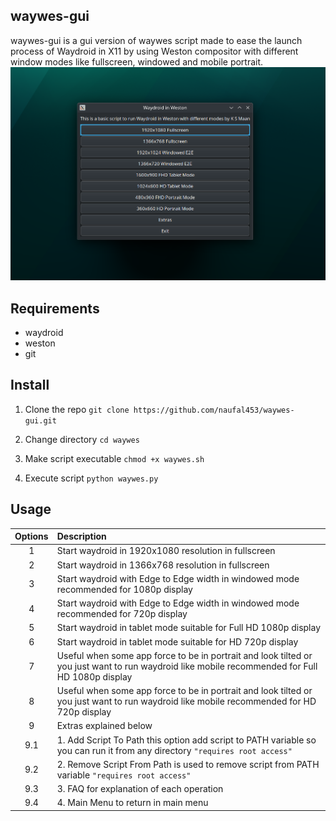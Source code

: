 ## waywes-gui
waywes-gui is a gui version of waywes script made to ease the launch process of Waydroid in X11 by using Weston compositor with different window modes like fullscreen, windowed and mobile portrait.
<img src="https://github.com/naufal453/waywes-gui/blob/main/gui.png">

## Requirements
- waydroid
- weston
- git

## Install 

1. Clone the repo
```git clone https://github.com/naufal453/waywes-gui.git```

2. Change directory ```cd waywes```

3. Make script executable ```chmod +x waywes.sh```

4. Execute script ```python waywes.py```

## Usage

| Options | Description |
| :---: | :--- |
| 1 | Start waydroid in 1920x1080 resolution in fullscreen |
| 2 | Start waydroid in 1366x768 resolution in fullscreen |
| 3 | Start waydroid with Edge to Edge width in windowed mode recommended for 1080p display |
| 4 | Start waydroid with Edge to Edge width in windowed mode recommended for 720p display|
| 5 | Start waydroid in tablet mode suitable for Full HD 1080p display |
| 6 | Start waydroid in tablet mode suitable for HD 720p display |
| 7 | Useful when some app force to be in portrait and look tilted or you just want to run waydroid like mobile recommended for Full HD 1080p display |
| 8 | Useful when some app force to be in portrait and look tilted or you just want to run waydroid like mobile recommended for HD 720p display |
| 9 | Extras explained below
| 9.1 | 1. Add Script To Path this option add script to PATH variable so you can run it from any directory ```"requires root access"``` |
| 9.2 | 2. Remove Script From Path is used to remove script from PATH variable ```"requires root access"``` |
| 9.3 | 3. FAQ for explanation of each operation | 
| 9.4 | 4. Main Menu to return in main menu |
           


